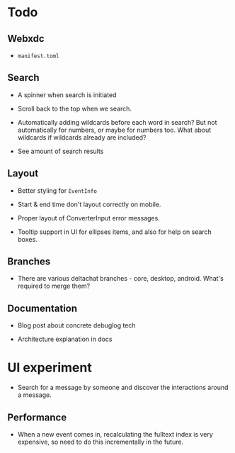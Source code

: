 # Todo

## Webxdc

- `manifest.toml`

## Search

- A spinner when search is initiated

- Scroll back to the top when we search.

- Automatically adding wildcards before each word in search? But not
  automatically for numbers, or maybe for numbers too. What about wildcards if
  wildcards already are included?

- See amount of search results

## Layout

- Better styling for `EventInfo`

- Start & end time don't layout correctly on mobile.

- Proper layout of ConverterInput error messages.

- Tooltip support in UI for ellipses items, and also for help
  on search boxes.

## Branches

- There are various deltachat branches - core, desktop, android. What's
  required to merge them?

## Documentation

- Blog post about concrete debuglog tech

- Architecture explanation in docs

# UI experiment

- Search for a message by someone and discover the interactions around
  a message.

## Performance

- When a new event comes in, recalculating the fulltext index is very
  expensive, so need to do this incrementally in the future.
